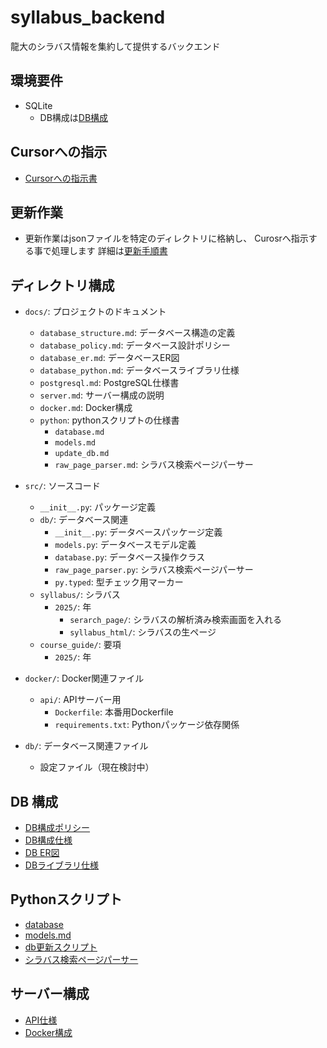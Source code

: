 # syllabus_backend
龍大のシラバス情報を集約して提供するバックエンド

## 環境要件
- SQLite
  - DB構成は[DB構成](docs/database_structure.md)

## Cursorへの指示
- [Cursorへの指示書](docs/cursor.md)

## 更新作業
- 更新作業はjsonファイルを特定のディレクトリに格納し、
Curosrへ指示する事で処理します
詳細は[更新手順書](docs/database_update_workflow.md)

## ディレクトリ構成

- `docs/`: プロジェクトのドキュメント
  - `database_structure.md`: データベース構造の定義
  - `database_policy.md`: データベース設計ポリシー
  - `database_er.md`: データベースER図
  - `database_python.md`: データベースライブラリ仕様
  - `postgresql.md`: PostgreSQL仕様書
  - `server.md`: サーバー構成の説明
  - `docker.md`: Docker構成
  - `python`: pythonスクリプトの仕様書
    - `database.md`
    - `models.md`
    - `update_db.md`
    - `raw_page_parser.md`: シラバス検索ページパーサー

- `src/`: ソースコード
  - `__init__.py`: パッケージ定義
  - `db/`: データベース関連
    - `__init__.py`: データベースパッケージ定義
    - `models.py`: データベースモデル定義
    - `database.py`: データベース操作クラス
    - `raw_page_parser.py`: シラバス検索ページパーサー
    - `py.typed`: 型チェック用マーカー
  - `syllabus/`: シラバス
    - `2025/`: 年
      - `serarch_page/`: シラバスの解析済み検索画面を入れる
      - `syllabus_html/`: シラバスの生ページ
  - `course_guide/`: 要項
    - `2025/`: 年

- `docker/`: Docker関連ファイル
  - `api/`: APIサーバー用
    - `Dockerfile`: 本番用Dockerfile
    - `requirements.txt`: Pythonパッケージ依存関係

- `db/`: データベース関連ファイル
  - 設定ファイル（現在検討中）

## DB 構成
- [DB構成ポリシー](docs/database_policy.md)
- [DB構成仕様](docs/database_structure.md)
- [DB ER図](docs/database_er.md)
- [DBライブラリ仕様](docs/database_python.md)

## Pythonスクリプト
- [database](docs/python/database.md)
- [models.md](docs/python/models.md)
- [db更新スクリプト](docs/python/update_db.md)
- [シラバス検索ページパーサー](docs/python/raw_page_parser.md)

## サーバー構成
- [API仕様](docs/server.md)
- [Docker構成](docs/docker.md)
